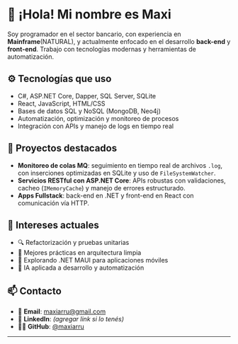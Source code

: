 # 👋 ¡Hola! Mi nombre es Maxi

Soy programador en el sector bancario, con experiencia en **Mainframe**(NATURAL), y actualmente enfocado en el desarrollo **back-end** y **front-end**. Trabajo con tecnologías modernas y herramientas de automatización.

## ⚙️ Tecnologías que uso

- C#, ASP.NET Core, Dapper, SQL Server, SQLite  
- React, JavaScript, HTML/CSS  
- Bases de datos SQL y NoSQL (MongoDB, Neo4j)  
- Automatización, optimización y monitoreo de procesos  
- Integración con APIs y manejo de logs en tiempo real  

## 🚀 Proyectos destacados

- **Monitoreo de colas MQ**: seguimiento en tiempo real de archivos `.log`, con inserciones optimizadas en SQLite y uso de `FileSystemWatcher`.
- **Servicios RESTful con ASP.NET Core**: APIs robustas con validaciones, cacheo (`IMemoryCache`) y manejo de errores estructurado.
- **Apps Fullstack**: back-end en .NET y front-end en React con comunicación vía HTTP.

## 🧪 Intereses actuales

- 🔍 Refactorización y pruebas unitarias
- 🧰 Mejores prácticas en arquitectura limpia
- 📱 Explorando .NET MAUI para aplicaciones móviles
- 🧠 IA aplicada a desarrollo y automatización

## 📫 Contacto

- 📧 **Email**: [maxiarru@gmail.com](mailto:maxiarru@gmail.com)
- 💼 **LinkedIn**: *(agregar link si lo tenés)*
- 🧑‍💻 **GitHub**: [@maxiarru](https://github.com/maxiarru)

---
